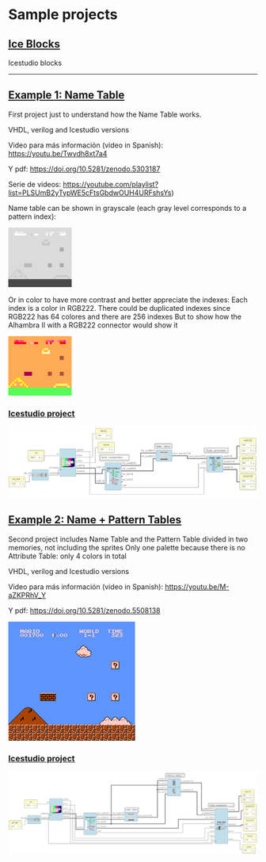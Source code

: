 # Sample projects

## [Ice Blocks](ice_blocks)
 
Icestudio blocks

---

## [Example 1: Name Table](p1_ntable/smario)

First project just to understand how the Name Table works.

VHDL, verilog and Icestudio versions
 
Video para más información (video in Spanish): https://youtu.be/Twvdh8xt7a4

Y pdf: https://doi.org/10.5281/zenodo.5303187 

Serie de videos: https://youtube.com/playlist?list=PLSUmB2yTypWE5cFtsGbdwOUH4URFshsYs)

Name table can be shown in grayscale (each gray level corresponds to a pattern index):

![Tabla nombres mario](p1_ntable/smario_tablanombres_traspas_invertido_x4.png)

Or in color to have more contrast and better appreciate the indexes:
Each index is a color in RGB222. There could be duplicated indexes since RGB222 has 64 colores and there are 256 indexes
But to show how the Alhambra II with a RGB222 connector would show it

![Tabla nombres mario](p1_ntable/smario_tablanombres_traspas_rgb222_x4.png)

### [Icestudio project](p1_ntable/smario/icestudio)

![Icestudio Name Table](p1_ntable/icestudio_nametable.png)

## [Example 2: Name + Pattern Tables](p2_np_tables/smario)

Second project includes Name Table and the Pattern Table divided in two memories, not including the sprites
Only one palette because there is no Attribute Table: only 4 colors in total

VHDL, verilog and Icestudio versions

Video para más información (video in Spanish): https://youtu.be/M-aZKPRhV_Y

Y pdf: https://doi.org/10.5281/zenodo.5508138

![Tabla nombres+patrones mario](p2_np_tables/smario_traspas2_bg_paletamarron.png)

### [Icestudio project](p2_np_tables/smario/icestudio)

![Icestudio Name + Pattern Tables](p2_np_tables/icestudio_2_np_tables.png)